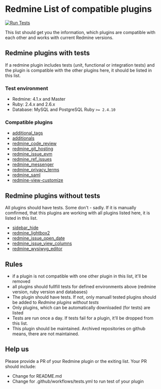 # Redmine List of compatible plugins

[![Run Tests](https://github.com/AlphaNodes/redmine-compatible-plugins/workflows/Tests/badge.svg)](https://github.com/AlphaNodes/redmine-compatible-plugins/actions?query=workflow%3ATests)

This list should get you the information, which plugins are compatible with each other and works with current Redmine versions.

## Redmine plugins with tests

If a redmine plugin includes tests (unit, functional or integration tests) and the plugin is compatible with the other plugins here, it should be listed in this list.

### Test environment

- Redmine: 4.1.x and Master
- Ruby: 2.4.x and 2.6.x
- Database: MySQL and PostgreSQL  Ruby `>= 2.4.10`

### Compatible plugins

- [additional_tags](https://github.com/AlphaNodes/additional_tags)
- [additionals](https://github.com/AlphaNodes/additionals)
- [redmine_code_review](https://github.com/haru/redmine_code_review)
- [redmine_git_hosting](https://github.com/jbox-web/redmine_git_hosting)
- [redmine_issue_evm](https://github.com/momibun926/redmine_issue_evm)
- [redmine_ref_issues](https://github.com/AlphaNodes/redmine_ref_issues)
- [redmine_messenger](https://github.com/alphanodes/redmine_messenger)
- [redmine_privacy_terms](https://github.com/AlphaNodes/redmine_privacy_terms)
- [redmine_saml](https://github.com/AlphaNodes/redmine_saml)
- [redmine-view-customize](https://github.com/onozaty/redmine-view-customize)

## Redmine plugins without tests

All plugins should have tests. Some don't - sadly. If it is manually comfirmed, that this plugins are working with all plugins listed here, it is listed in this list.

- [sidebar_hide](https://gitlab.com/bdemirkir/sidebar_hide)
- [redmine_lightbox2](https://github.com/paginagmbh/redmine_lightbox2)
- [redmine_issue_open_date](https://github.com/southbridgeio/redmine_issue_open_date)
- [redmine_issue_view_columns](https://github.com/kenan3008/redmine_issue_view_columns)
- [redmine_wysiwyg_editor](https://github.com/taqueci/redmine_wysiwyg_editor)

## Rules

- if a plugin is not compatible with one other plugin in this list, it'll be removed
- all plugins should fullfill tests for defined environments above (redmine version, ruby version and databases)
- The plugin should have tests. If not, only manuall tested plugins should be added to _Redmine plugins without tests_
- Only plugins, which can be automatically downloaded (for tests) are listed
- Tests are run once a day. If tests fail for a plugin, it'll be dropped from this list.
- This plugin should be maintained. Archived repositories on github means, there are not maintained.

## Help us

Please provide a PR of your Redmine plugin or the exiting list.
Your PR should include:

- Change for README.md
- Change for .github/workflows/tests.yml to run test of your plugin
